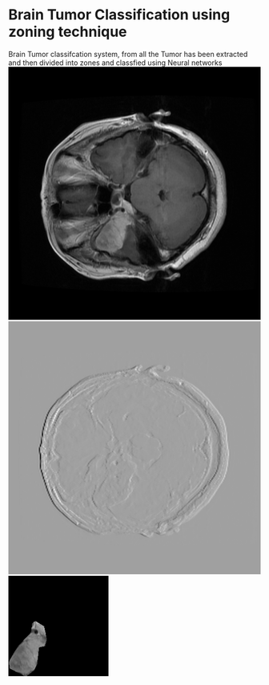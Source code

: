 # Brain Tumor Classification using zoning technique
Brain Tumor classifcation system, from all the Tumor has been extracted and then divided into zones and classfied using Neural networks
![alt text](https://github.com/ZainAchak/Brain-Tumor-Classification-using-zoning-technique/blob/main/0Orig.png)
![alt text](https://github.com/ZainAchak/Brain-Tumor-Classification-using-zoning-technique/blob/main/1DWT.png)
![alt text](https://github.com/ZainAchak/Brain-Tumor-Classification-using-zoning-technique/blob/main/0Tumor.png)
